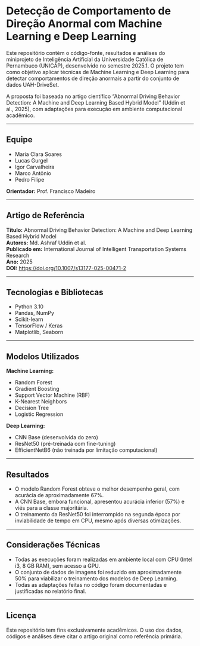 # Detecção de Comportamento de Direção Anormal com Machine Learning e Deep Learning

Este repositório contém o código-fonte, resultados e análises do miniprojeto de Inteligência Artificial da Universidade Católica de Pernambuco (UNICAP), desenvolvido no semestre 2025.1. O projeto tem como objetivo aplicar técnicas de Machine Learning e Deep Learning para detectar comportamentos de direção anormais a partir do conjunto de dados UAH-DriveSet.

A proposta foi baseada no artigo científico “Abnormal Driving Behavior Detection: A Machine and Deep Learning Based Hybrid Model” (Uddin et al., 2025), com adaptações para execução em ambiente computacional acadêmico.

---
## Equipe

- Maria Clara Soares  
- Lucas Gurgel  
- Igor Carvalheira  
- Marco Antônio  
- Pedro Filipe  

**Orientador:** Prof. Francisco Madeiro

---

## Artigo de Referência

**Título:** Abnormal Driving Behavior Detection: A Machine and Deep Learning Based Hybrid Model  
**Autores:** Md. Ashraf Uddin et al.  
**Publicado em:** International Journal of Intelligent Transportation Systems Research  
**Ano:** 2025  
**DOI:** https://doi.org/10.1007/s13177-025-00471-2

---

## Tecnologias e Bibliotecas

- Python 3.10  
- Pandas, NumPy  
- Scikit-learn  
- TensorFlow / Keras  
- Matplotlib, Seaborn

---

## Modelos Utilizados

**Machine Learning:**
- Random Forest
- Gradient Boosting
- Support Vector Machine (RBF)
- K-Nearest Neighbors
- Decision Tree
- Logistic Regression

**Deep Learning:**
- CNN Base (desenvolvida do zero)
- ResNet50 (pré-treinada com fine-tuning)
- EfficientNetB6 (não treinada por limitação computacional)

---

## Resultados

- O modelo Random Forest obteve o melhor desempenho geral, com acurácia de aproximadamente 67%.
- A CNN Base, embora funcional, apresentou acurácia inferior (57%) e viés para a classe majoritária.
- O treinamento da ResNet50 foi interrompido na segunda época por inviabilidade de tempo em CPU, mesmo após diversas otimizações.

---

## Considerações Técnicas

- Todas as execuções foram realizadas em ambiente local com CPU (Intel i3, 8 GB RAM), sem acesso a GPU.
- O conjunto de dados de imagens foi reduzido em aproximadamente 50% para viabilizar o treinamento dos modelos de Deep Learning.
- Todas as adaptações feitas no código foram documentadas e justificadas no relatório final.

---

## Licença

Este repositório tem fins exclusivamente acadêmicos. O uso dos dados, códigos e análises deve citar o artigo original como referência primária.

